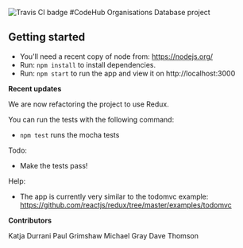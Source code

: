 ![Travis CI badge](https://travis-ci.org/CodeHubOrg/organisations-database.svg?branch=redux)
#CodeHub Organisations Database project

## Getting started

* You'll need a recent copy of node from: https://nodejs.org/
* Run: `npm install` to install dependencies.
* Run: `npm start` to run the app and view it on http://localhost:3000

**Recent updates**

We are now refactoring the project to use Redux.

You can run the tests with the following command: 
* `npm test` runs the mocha tests

Todo:
- Make the tests pass!

Help:
- The app is currently very similar to the todomvc example: https://github.com/reactjs/redux/tree/master/examples/todomvc

**Contributors**

Katja Durrani
Paul Grimshaw
Michael Gray
Dave Thomson
